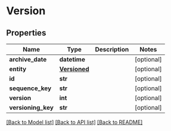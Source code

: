 # Version

## Properties
Name | Type | Description | Notes
------------ | ------------- | ------------- | -------------
**archive_date** | **datetime** |  | [optional] 
**entity** | [**Versioned**](Versioned.md) |  | [optional] 
**id** | **str** |  | [optional] 
**sequence_key** | **str** |  | [optional] 
**version** | **int** |  | [optional] 
**versioning_key** | **str** |  | [optional] 

[[Back to Model list]](../README.md#documentation-for-models) [[Back to API list]](../README.md#documentation-for-api-endpoints) [[Back to README]](../README.md)

